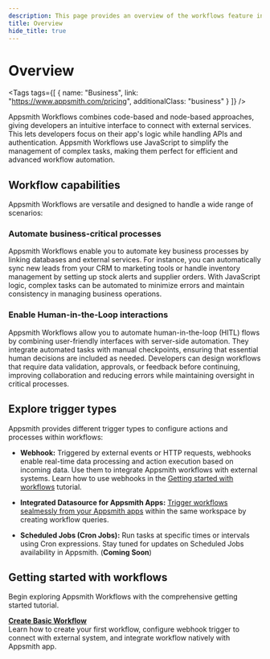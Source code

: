 ```yaml
---
description: This page provides an overview of the workflows feature in Appsmith, detailing its key components and functionality.
title: Overview
hide_title: true
---
```

<!-- vale off -->

<div className="tag-wrapper">
 <h1>Overview </h1>

<Tags
tags={[
{ name: "Business", link: "https://www.appsmith.com/pricing", additionalClass: "business" }
]}
/>

</div>

<!-- vale on -->

Appsmith Workflows combines code-based and node-based approaches, giving developers an intuitive interface to connect with external services. This lets developers focus on their app's logic while handling APIs and authentication. Appsmith Workflows use JavaScript to simplify the management of complex tasks, making them perfect for efficient and advanced workflow automation.

## Workflow capabilities

Appsmith Workflows are versatile and designed to handle a wide range of scenarios:

### Automate business-critical processes

Appsmith Workflows enable you to automate key business processes by linking databases and external services. For instance, you can automatically sync new leads from your CRM to marketing tools or handle inventory management by setting up stock alerts and supplier orders. With JavaScript logic, complex tasks can be automated to minimize errors and maintain consistency in managing business operations.

### Enable Human-in-the-Loop interactions

Appsmith Workflows allow you to automate human-in-the-loop (HITL) flows by combining user-friendly interfaces with server-side automation. They integrate automated tasks with manual checkpoints, ensuring that essential human decisions are included as needed. Developers can design workflows that require data validation, approvals, or feedback before continuing, improving collaboration and reducing errors while maintaining oversight in critical processes.

## Explore trigger types

Appsmith provides different trigger types to configure actions and processes within workflows:

- **Webhook:** Triggered by external events or HTTP requests, webhooks enable real-time data processing and action execution based on incoming data. Use them to integrate Appsmith workflows with external systems. Learn how to use webhooks in the [Getting started with workflows](/workflows/tutorials/create-workflow) tutorial.

- **Integrated Datasource for Appsmith Apps:** [Trigger workflows sealmessly from your Appsmith apps](/workflows/how-to-guides/trigger-workflow-from-appsmith-app) within the same workspace by creating workflow queries.

- **Scheduled Jobs (Cron Jobs):** Run tasks at specific times or intervals using Cron expressions. Stay tuned for updates on Scheduled Jobs availability in Appsmith. (**Coming Soon**)

## Getting started with workflows

Begin exploring Appsmith Workflows with the comprehensive getting started tutorial. 

<div className="containerGridSampleApp">
   <div className="containerColumnSampleApp columnGrid column-one">
    <div className="containerCol">
      </div> 
      <b><a href="/workflows/tutorials/create-workflow">Create Basic Workflow</a></b>
      <div className="containerDescription">
        Learn how to create your first workflow, configure webhook trigger to connect with external system, and integrate workflow natively with Appsmith app.
      </div>
   </div>
   <div className="columnGrid column-two" style={{margin: "10px"}}>
   </div>
</div>
